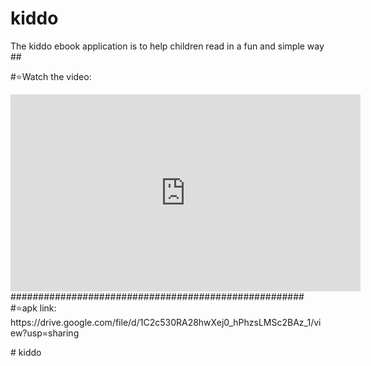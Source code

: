 # kiddo ##

The kiddo ebook application is to help children read in a fun and simple way ##

#⭐Watch the video:
<iframe width="560" height="315" src="https://www.youtube.com/embed/TMoiN81ynrc" title="YouTube video player" frameborder="0" allow="accelerometer; autoplay; clipboard-write; encrypted-media; gyroscope; picture-in-picture; web-share" allowfullscreen></iframe>
#####################################################
#⭐apk link:
https://drive.google.com/file/d/1C2c530RA28hwXej0_hPhzsLMSc2BAz_1/view?usp=sharing

#   k i d d o 
 
 
